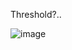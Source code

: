 Threshold?..

![image](https://github.com/companyakis/from-numpy-to-tensorflow/assets/77589867/da0df8d1-76ab-45c7-993b-aeee0cdbcbec)

